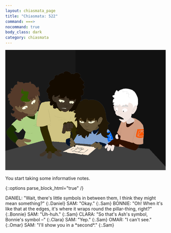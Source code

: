 ```yaml
---
layout: chiasmata_page
title: "Chiasmata: 522"
command: ===>
nocommand: true
body_class: dark
category: chiasmata
---
```


![522](/chiasmata/images/narrative/520.png)

You start taking some informative notes.

{::options parse_block_html="true" /}
<div class="dialogue">
DANIEL: "Wait, there's little symbols in between them, I think they might mean something?" 
{:.Daniel}
SAM: "Okay." 
{:.Sam}
BONNIE: "Oh! When it's like that at the edges, it's where it wraps round the pillar-thing, right?" 
{:.Bonnie}
SAM: "Uh-huh." 
{:.Sam}
CLARA: "So that's Ash's symbol, Bonnie's symbol –" 
{:.Clara}
SAM: "Yep." 
{:.Sam}
OMAR: "I can't see." 
{:.Omar}
SAM: "I'll show you in a *second*." 
{:.Sam}
</div>